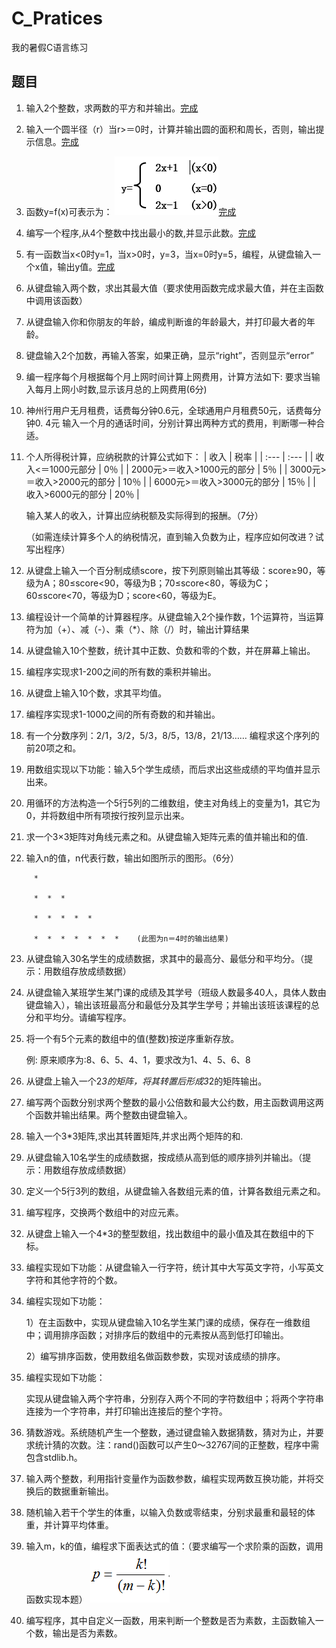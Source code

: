# C_Pratices
我的暑假C语言练习
## 题目
1. 输入2个整数，求两数的平方和并输出。[完成](/program/1.c)

2. 输入一个圆半径（r）当r>＝0时，计算并输出圆的面积和周长，否则，输出提示信息。[完成](/program/2.c)

3. 函数y=f(x)可表示为：
![](/image/1.png)[完成](/program/3.c)

4. 编写一个程序,从4个整数中找出最小的数,并显示此数。[完成](/program/4.c)

5. 有一函数当x<0时y=1，当x>0时，y=3，当x=0时y=5，编程，从键盘输入一个x值，输出y值。[完成](/program/5.c)

6. 从键盘输入两个数，求出其最大值（要求使用函数完成求最大值，并在主函数中调用该函数）

7. 从键盘输入你和你朋友的年龄，编成判断谁的年龄最大，并打印最大者的年龄。

8. 键盘输入2个加数，再输入答案，如果正确，显示“right”，否则显示“error”

9. 编一程序每个月根据每个月上网时间计算上网费用，计算方法如下:
     要求当输入每月上网小时数,显示该月总的上网费用(6分)

10. 神州行用户无月租费，话费每分钟0.6元，全球通用户月租费50元，话费每分钟0. 4元
输入一个月的通话时间，分别计算出两种方式的费用，判断哪一种合适。

11. 个人所得税计算，应纳税款的计算公式如下：
     | 收入 | 税率 |
     | :--- | :--- |
     | 收入&lt;＝1000元部分 | 0％ |
     | 2000元&gt;＝收入&gt;1000元的部分 | 5％ |
     | 3000元&gt;＝收入&gt;2000元的部分 | 10％ |
     | 6000元&gt;＝收入&gt;3000元的部分 | 15％ |
     | 收入&gt;6000元的部分 | 20％ |

     输入某人的收入，计算出应纳税额及实际得到的报酬。（7分）

     （如需连续计算多个人的纳税情况，直到输入负数为止，程序应如何改进？试写出程序）

12. 从键盘上输入一个百分制成绩score，按下列原则输出其等级：score≥90，等级为A；80≤score<90，等级为B；70≤score<80，等级为C；60≤score<70，等级为D；score<60，等级为E。

13. 编程设计一个简单的计算器程序。从键盘输入2个操作数，1个运算符，当运算符为加（+）、减（-）、乘（*）、除（/）时，输出计算结果

14. 从键盘输入10个整数，统计其中正数、负数和零的个数，并在屏幕上输出。

15. 编程序实现求1-200之间的所有数的乘积并输出。

16. 从键盘上输入10个数，求其平均值。

17. 编程序实现求1-1000之间的所有奇数的和并输出。

18. 有一个分数序列：2/1，3/2，5/3，8/5，13/8，21/13…… 编程求这个序列的前20项之和。

19. 用数组实现以下功能：输入5个学生成绩，而后求出这些成绩的平均值并显示出来。

20. 用循环的方法构造一个5行5列的二维数组，使主对角线上的变量为1，其它为0，并将数组中所有项按行按列显示出来。

21. 求一个3×3矩阵对角线元素之和。从键盘输入矩阵元素的值并输出和的值.

22. 输入n的值，n代表行数，输出如图所示的图形。（6分）
```
     *

     *  *  *

     *  *  *  *  *

     *  *  *  *  *  *  *    (此图为n＝4时的输出结果)
```
23. 从键盘输入30名学生的成绩数据，求其中的最高分、最低分和平均分。（提示：用数组存放成绩数据）

24. 从键盘输入某班学生某门课的成绩及其学号（班级人数最多40人，具体人数由键盘输入），输出该班最高分和最低分及其学生学号；并输出该班该课程的总分和平均分。请编写程序。

25. 将一个有5个元素的数组中的值(整数)按逆序重新存放。

     例: 原来顺序为:8、6、5、4、1，要求改为1、4、5、6、8

26. 从键盘上输入一个2*3的矩阵，将其转置后形成3*2的矩阵输出。

27. 编写两个函数分别求两个整数的最小公倍数和最大公约数，用主函数调用这两个函数并输出结果。两个整数由键盘输入。

28. 输入一个3*3矩阵,求出其转置矩阵,并求出两个矩阵的和.

29. 从键盘输入10名学生的成绩数据，按成绩从高到低的顺序排列并输出。（提示：用数组存放成绩数据）

30. 定义一个5行3列的数组，从键盘输入各数组元素的值，计算各数组元素之和。

31. 编写程序，交换两个数组中的对应元素。

32. 从键盘上输入一个4*3的整型数组，找出数组中的最小值及其在数组中的下标。

33. 编程实现如下功能：从键盘输入一行字符，统计其中大写英文字符，小写英文字符和其他字符的个数。

34. 编程实现如下功能：

     1）在主函数中，实现从键盘输入10名学生某门课的成绩，保存在一维数组中；调用排序函数；对排序后的数组中的元素按从高到低打印输出。

     2）编写排序函数，使用数组名做函数参数，实现对该成绩的排序。

35. 编程实现如下功能：

     实现从键盘输入两个字符串，分别存入两个不同的字符数组中；将两个字符串连接为一个字符串，并打印输出连接后的整个字符。

36. 猜数游戏。系统随机产生一个整数，通过键盘输入数据猜数，猜对为止，并要求统计猜的次数。注：rand()函数可以产生0～32767间的正整数，程序中需包含stdlib.h。

37. 输入两个整数，利用指针变量作为函数参数，编程实现两数互换功能，并将交换后的数据重新输出。

38. 随机输入若干个学生的体重，以输入负数或零结束，分别求最重和最轻的体重，并计算平均体重。

39. 输入m，k的值，编程求下面表达式的值：（要求编写一个求阶乘的函数，调用函数实现本题）
![](/image/2.png)

40. 编写程序，其中自定义一函数，用来判断一个整数是否为素数，主函数输入一个数，输出是否为素数。
